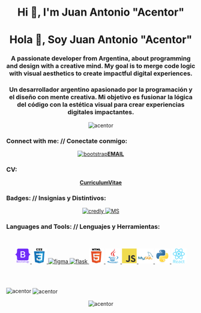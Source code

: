 <h1 align="center">Hi 👋, I'm Juan Antonio "Acentor"</h1>
<h1 align="center">Hola 👋, Soy Juan Antonio "Acentor"</h1>
<h3 align="center">A passionate developer from Argentina, about programming and design with a creative mind. My goal is to merge code logic with visual aesthetics to create impactful digital experiences.</h3>
<h3 align="center">Un desarrollador argentino apasionado por la programación y el diseño con mente creativa. Mi objetivo es fusionar la lógica del código con la estética visual para crear experiencias digitales impactantes.</h3>

<p align="center"> <img src="https://komarev.com/ghpvc/?username=acentor&label=Profile%20views&color=0e75b6&style=flat" alt="acentor" /> </p>

<h3 align="left">Connect with me: //  Conectate conmigo:</h3>

<p align="center"><a href="angel_x1_00@msn.com" target="_blank" rel="noreferrer"><img src="https://www.troopsf.com/wp-content/uploads/email-icon_60930.png" alt="bootstrap" width="40" height="40"/><b>EMAIL</b></a></p>


<h3 align="left">CV:</h3>

<p align="center"><a href="https://github.com/Acentor/Acentor/blob/main/CurriculumVitae.pdf" target="_blank" rel="noreferrer"><b>CurriculumVitae</b></a></p>

<h3 align="left">Badges: //  Insignias y Distintivos:</h3>

<p align="center"><a href="https://www.credly.com/users/juan-artigas.acentor" target="_blank" rel="noreferrer"><img src="https://info.credly.com/hubfs/Credly_images_2022/Logo.svg" alt="credly" width="40" height="40"/> </a><a href="https://learn.microsoft.com/es-es/users/juanantonioartigas-4918/" target="_blank" rel="noreferrer"><img src="https://images.crunchbase.com/image/upload/c_pad,h_256,w_256,f_auto,q_auto:eco,dpr_1/v1501613147/ypg7mliwmzomf9fdrkvz.png" alt="MS" width="40" height="40"/> </a></p>


<h3 align="left">Languages and Tools:  //  Lenguajes y Herramientas:</h3>

<br>
<p align="center"> <a href="https://getbootstrap.com" target="_blank" rel="noreferrer"> <img src="https://raw.githubusercontent.com/devicons/devicon/master/icons/bootstrap/bootstrap-plain-wordmark.svg" alt="bootstrap" width="40" height="40"/> </a> <a href="https://www.w3schools.com/css/" target="_blank" rel="noreferrer"> <img src="https://raw.githubusercontent.com/devicons/devicon/master/icons/css3/css3-original-wordmark.svg" alt="css3" width="40" height="40"/> </a> <a href="https://www.figma.com/" target="_blank" rel="noreferrer"> <img src="https://www.vectorlogo.zone/logos/figma/figma-icon.svg" alt="figma" width="40" height="40"/> </a> <a href="https://flask.palletsprojects.com/" target="_blank" rel="noreferrer"> <img src="https://www.vectorlogo.zone/logos/pocoo_flask/pocoo_flask-icon.svg" alt="flask" width="40" height="40"/> </a> <a href="https://www.w3.org/html/" target="_blank" rel="noreferrer"> <img src="https://raw.githubusercontent.com/devicons/devicon/master/icons/html5/html5-original-wordmark.svg" alt="html5" width="40" height="40"/> </a> <a href="https://www.java.com" target="_blank" rel="noreferrer"> <img src="https://raw.githubusercontent.com/devicons/devicon/master/icons/java/java-original.svg" alt="java" width="40" height="40"/> </a> <a href="https://developer.mozilla.org/en-US/docs/Web/JavaScript" target="_blank" rel="noreferrer"> <img src="https://raw.githubusercontent.com/devicons/devicon/master/icons/javascript/javascript-original.svg" alt="javascript" width="40" height="40"/> </a> <a href="https://www.mysql.com/" target="_blank" rel="noreferrer"> <img src="https://raw.githubusercontent.com/devicons/devicon/master/icons/mysql/mysql-original-wordmark.svg" alt="mysql" width="40" height="40"/> </a> <a href="https://www.python.org" target="_blank" rel="noreferrer"> <img src="https://raw.githubusercontent.com/devicons/devicon/master/icons/python/python-original.svg" alt="python" width="40" height="40"/> </a> <a href="https://reactjs.org/" target="_blank" rel="noreferrer"> <img src="https://raw.githubusercontent.com/devicons/devicon/master/icons/react/react-original-wordmark.svg" alt="react" width="40" height="40"/> </a> </p>
<br>
<br>

<p><img align="left" src="https://github-readme-stats.vercel.app/api/top-langs?username=acentor&show_icons=true&locale=en&layout=compact" alt="acentor" /></p>




<p>&nbsp;<img align="center" src="https://github-readme-stats.vercel.app/api?username=acentor&show_icons=true&locale=en" alt="acentor" /></p>



<p align="center"><img align="center" src="https://github-readme-streak-stats.herokuapp.com/?user=acentor&" alt="acentor" /></p>
